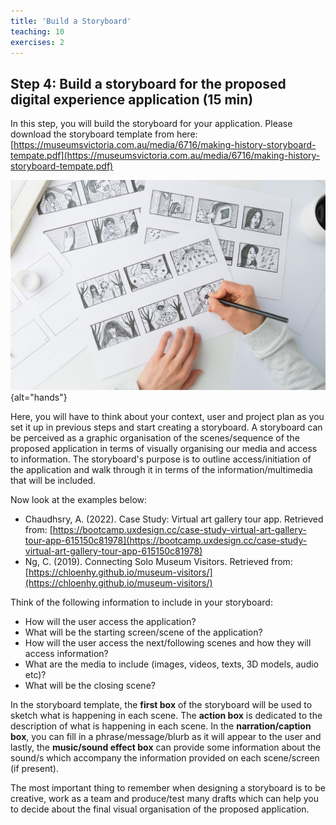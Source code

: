 ```yaml
---
title: 'Build a Storyboard'
teaching: 10
exercises: 2
---
```


## Step 4: Build a storyboard for the proposed digital experience application (15 min)

In this step, you will build the storyboard for your application. Please download the storyboard template from here: [https://museumsvictoria.com.au/media/6716/making-history-storyboard-tempate.pdf](https://museumsvictoria.com.au/media/6716/making-history-storyboard-tempate.pdf)

![The hands of an illustrator painter draw a storyboard for a movie or cartoon &copy; by Oleksandr under Education License from Adobe Stock](fig/AdobeStock_352645583.jpeg){alt="hands"}


Here, you will have to think about your context, user and project plan as you set it up in previous steps and start creating a storyboard. A storyboard can be perceived as a graphic organisation of the scenes/sequence of the proposed application in terms of visually organising our media and access to information. The storyboard's purpose is to outline access/initiation of the application and walk through it in terms of the information/multimedia that will be included.

Now look at the examples below:

-	Chaudhsry, A. (2022). Case Study: Virtual art gallery tour app. Retrieved from: [https://bootcamp.uxdesign.cc/case-study-virtual-art-gallery-tour-app-615150c81978](https://bootcamp.uxdesign.cc/case-study-virtual-art-gallery-tour-app-615150c81978)
-	Ng, C. (2019). Connecting Solo Museum Visitors. Retrieved from: [https://chloenhy.github.io/museum-visitors/](https://chloenhy.github.io/museum-visitors/)


Think of the following information to include in your storyboard:

-	How will the user access the application?
-	What will be the starting screen/scene of the application?
-	How will the user access the next/following scenes and how they will access information?
-	What are the media to include (images, videos, texts, 3D models, audio etc)?
-	What will be the closing scene?

In the storyboard template, the **first box** of the storyboard will be used to sketch what is happening in each scene.  The **action box** is dedicated to the description of what is happening in each scene. In the **narration/caption box**, you can fill in a phrase/message/blurb as it will appear to the user and lastly, the **music/sound effect box** can provide some information about the sound/s which accompany the information provided on each scene/screen (if present).

The most important thing to remember when designing a storyboard is to be creative, work as a team and produce/test many drafts which can help you to decide about the final visual organisation of the proposed application.
